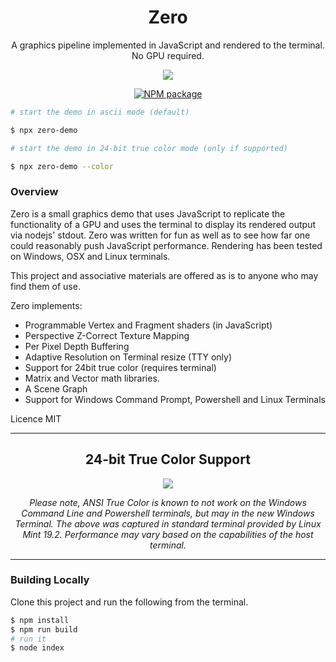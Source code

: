 <div align='center'>

<h1>Zero</h1>

<p>A graphics pipeline implemented in JavaScript and rendered to the terminal. No GPU 
required.</p>

<img src='https://github.com/sinclairzx81/zero/raw/master/terminal.gif'></img>

[![NPM package](https://badge.fury.io/js/zero-demo.svg)](https://www.npmjs.com/package/zero-demo)

</div>


```bash
# start the demo in ascii mode (default)

$ npx zero-demo

# start the demo in 24-bit true color mode (only if supported)

$ npx zero-demo --color
```

### Overview

Zero is a small graphics demo that uses JavaScript to replicate the functionality of a GPU and uses the terminal to display its rendered output via nodejs' stdout. Zero was written for fun as well as to see how far one could reasonably push JavaScript performance. Rendering has been tested on Windows, OSX and Linux terminals.

This project and associative materials are offered as is to anyone who may find them of use.

Zero implements:
- Programmable Vertex and Fragment shaders (in JavaScript)
- Perspective Z-Correct Texture Mapping
- Per Pixel Depth Buffering
- Adaptive Resolution on Terminal resize (TTY only)
- Support for 24bit true color (requires terminal)
- Matrix and Vector math libraries.
- A Scene Graph
- Support for Windows Command Prompt, Powershell and Linux Terminals

Licence MIT

---

<div align='center'>
<h2>24-bit True Color Support</h2>
<img src='terminal-color.gif'></img>
<p><i>Please note, ANSI True Color is known to not work on the Windows Command Line and Powershell terminals, but may in the new Windows Terminal. The above was captured in standard terminal provided by Linux Mint 19.2. Performance may vary based on the capabilities of the host terminal.</i></p>
</div>

---

### Building Locally

Clone this project and run the following from the terminal.

```bash
$ npm install
$ npm run build
# run it
$ node index
```



